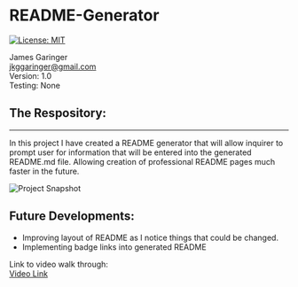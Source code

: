 # README-Generator
[![License: MIT](https://img.shields.io/badge/License-MIT-yellow.svg)](https://opensource.org/licenses/MIT)  

James Garinger \
jkggaringer@gmail.com \
Version: 1.0 \
Testing: None

## The Respository:
---
In this project I have created a README generator that will allow inquirer to prompt user for information that will be entered into the generated README.md file. Allowing creation of professional README pages much faster in the future.

![Project Snapshot]()

## Future Developments:
- Improving layout of README as I notice things that could be changed.
- Implementing badge links into generated README

Link to video walk through:  \
[Video Link](https://watch.screencastify.com/v/wbtUAEwA3lPydkI1oDZf)


